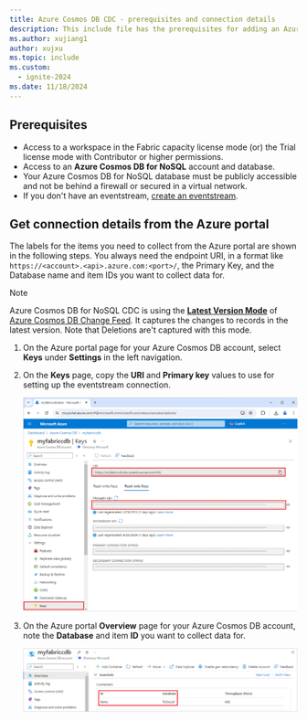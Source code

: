 ```yaml
---
title: Azure Cosmos DB CDC - prerequisites and connection details
description: This include file has the prerequisites for adding an Azure Cosmos DB Change Data Capture (CDC) source and information on getting connection details.
ms.author: xujiang1
author: xujxu
ms.topic: include
ms.custom:
  - ignite-2024
ms.date: 11/18/2024
---
```


## Prerequisites

- Access to a workspace in the Fabric capacity license mode (or) the Trial license mode with Contributor or higher permissions. 
- Access to an **Azure Cosmos DB for NoSQL** account and database.
- Your Azure Cosmos DB for NoSQL database must be publicly accessible and not be behind a firewall or secured in a virtual network.
- If you don't have an eventstream, [create an eventstream](../create-manage-an-eventstream.md). 


## Get connection details from the Azure portal

The labels for the items you need to collect from the Azure portal are shown in the following steps. You always need the endpoint URI, in a format like `https://<account>.<api>.azure.com:<port>/`, the Primary Key, and the Database name and item IDs you want to collect data for.

> [!NOTE]
> Azure Cosmos DB for NoSQL CDC is using the [**Latest Version Mode**](/azure/cosmos-db/nosql/change-feed-modes?tabs=latest-version#latest-version-change-feed-mode) of [Azure Cosmos DB Change Feed](/azure/cosmos-db/change-feed). It captures the changes to records in the latest version. Note that Deletions are't captured with this mode.  


1. On the Azure portal page for your Azure Cosmos DB account, select **Keys** under **Settings** in the left navigation.

1. On the **Keys** page, copy the **URI** and **Primary key** values to use for setting up the eventstream connection.

   ![A screenshot of the URI and Primary key on the Azure Cosmos DB Keys page in the Azure portal.](media/azure-cosmos-db-cdc-source-prerequisites-connection-details/uri.png)

1. On the Azure portal **Overview** page for your Azure Cosmos DB account, note the **Database** and item **ID** you want to collect data for.

   ![A screenshot of the Containers listing for an Azure Cosmos DB NoSQL API account.](media/azure-cosmos-db-cdc-source-prerequisites-connection-details/containers.png)
